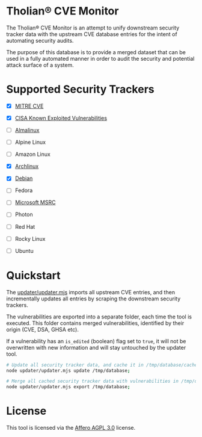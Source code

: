 
# Tholian® CVE Monitor

The Tholian® CVE Monitor is an attempt to unify downstream security tracker data with
the upstream CVE database entries for the intent of automating security audits.

The purpose of this database is to provide a merged dataset that can be used in a fully
automated manner in order to audit the security and potential attack surface of a system.


# Supported Security Trackers

- [x] [MITRE CVE](./updater/source/tracker/CVE.mjs)
- [x] [CISA Known Exploited Vulnerabilities](./updater/source/tracker/CISA.mjs)

- [ ] [Almalinux](./updater/source/tracker/Almalinux.mjs)
- [ ] Alpine Linux
- [ ] Amazon Linux
- [x] [Archlinux](./updater/source/tracker/Archlinux.mjs)
- [x] [Debian](./updater/source/tracker/Debian.mjs)
- [ ] Fedora
- [ ] [Microsoft MSRC](./updater/source/tracker/Microsoft.mjs)
- [ ] Photon
- [ ] Red Hat
- [ ] Rocky Linux
- [ ] Ubuntu


# Quickstart

The [updater/updater.mjs](./updater/updater.mjs) imports all upstream CVE entries, and
then incrementally updates all entries by scraping the downstream security trackers.

The vulnerabilities are exported into a separate folder, each time the tool is executed.
This folder contains merged vulnerabilities, identified by their origin (CVE, DSA, GHSA etc).

If a vulnerability has an `is_edited` (boolean) flag set to `true`, it will not be
overwritten with new information and will stay untouched by the updater tool.

```bash
# Update all security tracker data, and cache it in /tmp/database/cache
node updater/updater.mjs update /tmp/database;

# Merge all cached security tracker data with vulnerabilities in /tmp/database/vulnerabilities
node updater/updater.mjs export /tmp/database;
```


# License

This tool is licensed via the [Affero AGPL 3.0](./AGPL-3.0.txt) license.

